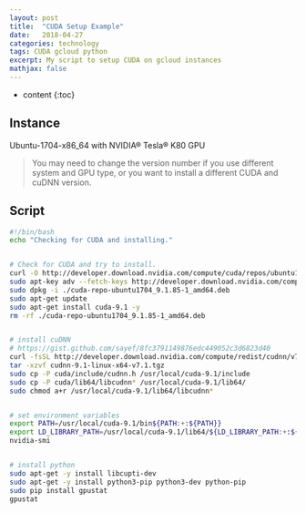 ```yaml
---
layout: post
title:  "CUDA Setup Example"
date:   2018-04-27
categories: technology
tags: CUDA gcloud python
excerpt: My script to setup CUDA on gcloud instances
mathjax: false
---
```


* content
{:toc}


## Instance

Ubuntu-1704-x86_64 with NVIDIA® Tesla® K80 GPU
> You may need to change the version number if you use different system and GPU type, or you want to install a different CUDA and cuDNN version.

## Script

```bash
#!/bin/bash
echo "Checking for CUDA and installing."


# Check for CUDA and try to install.
curl -O http://developer.download.nvidia.com/compute/cuda/repos/ubuntu1704/x86_64/cuda-repo-ubuntu1704_9.1.85-1_amd64.deb
sudo apt-key adv --fetch-keys http://developer.download.nvidia.com/compute/cuda/repos/ubuntu1704/x86_64/7fa2af80.pub
sudo dpkg -i ./cuda-repo-ubuntu1704_9.1.85-1_amd64.deb
sudo apt-get update
sudo apt-get install cuda-9.1 -y
rm -rf ./cuda-repo-ubuntu1704_9.1.85-1_amd64.deb


# install cuDNN
# https://gist.github.com/sayef/8fc3791149876edc449052c3d6823d40
curl -fsSL http://developer.download.nvidia.com/compute/redist/cudnn/v7.1.3/cudnn-9.1-linux-x64-v7.1.tgz -O
tar -xzvf cudnn-9.1-linux-x64-v7.1.tgz
sudo cp -P cuda/include/cudnn.h /usr/local/cuda-9.1/include
sudo cp -P cuda/lib64/libcudnn* /usr/local/cuda-9.1/lib64/
sudo chmod a+r /usr/local/cuda-9.1/lib64/libcudnn*


# set environment variables
export PATH=/usr/local/cuda-9.1/bin${PATH:+:${PATH}}
export LD_LIBRARY_PATH=/usr/local/cuda-9.1/lib64/${LD_LIBRARY_PATH:+:${LD_LIBRARY_PATH}}
nvidia-smi


# install python
sudo apt-get -y install libcupti-dev
sudo apt-get -y install python3-pip python3-dev python-pip
sudo pip install gpustat
gpustat
```

